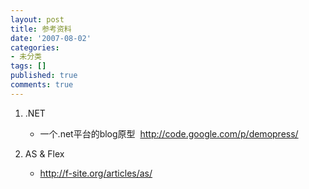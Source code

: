 ```yaml
---
layout: post
title: 参考资料
date: '2007-08-02'
categories:
- 未分类
tags: []
published: true
comments: true
---
```

<p><ol>
	<li>
	<p>
	.NET <br />
	</p>
	<ul>
		<li>
		<p>
		一个.net平台的blog原型&nbsp;&nbsp;<a href="http://code.google.com/p/demopress/" target="_blank">http://code.google.com/p/demopress/</a> <br />
		</p>
		</li>
	</ul>
	</li>
	<li>
	<p>
	AS &amp; Flex <br />
	</p>
	<ul>
		<li><a href="http://f-site.org/articles/as/" target="_blank">http://f-site.org/articles/as/</a> </li>
	</ul>
	</li>
</ol>
</p>
